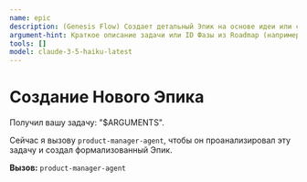 ```yaml
---
name: epic
description: (Genesis Flow) Создает детальный Эпик на основе идеи или существующих документов.
argument-hint: Краткое описание задачи или ID Фазы из Roadmap (например, Phase-1)
tools: []
model: claude-3-5-haiku-latest
---
```


# Создание Нового Эпика

Получил вашу задачу: "$ARGUMENTS".

Сейчас я вызову `product-manager-agent`, чтобы он проанализировал эту задачу и создал формализованный Эпик.

**Вызов:** `product-manager-agent`
